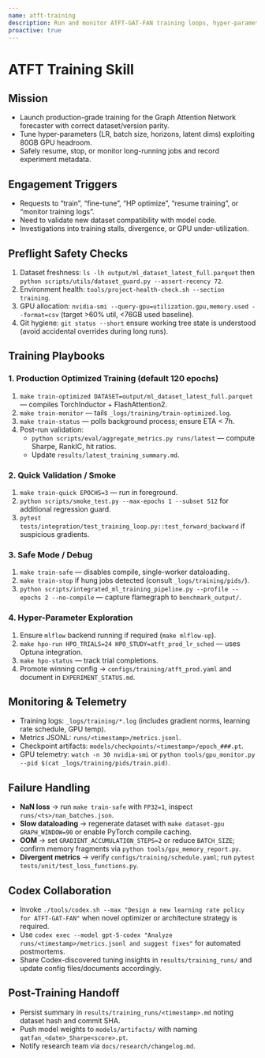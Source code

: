 ```yaml
---
name: atft-training
description: Run and monitor ATFT-GAT-FAN training loops, hyper-parameter sweeps, and safety modes on A100 GPUs.
proactive: true
---
```


# ATFT Training Skill

## Mission
- Launch production-grade training for the Graph Attention Network forecaster with correct dataset/version parity.
- Tune hyper-parameters (LR, batch size, horizons, latent dims) exploiting 80GB GPU headroom.
- Safely resume, stop, or monitor long-running jobs and record experiment metadata.

## Engagement Triggers
- Requests to “train”, “fine-tune”, “HP optimize”, “resume training”, or “monitor training logs”.
- Need to validate new dataset compatibility with model code.
- Investigations into training stalls, divergence, or GPU under-utilization.

## Preflight Safety Checks
1. Dataset freshness: `ls -lh output/ml_dataset_latest_full.parquet` then `python scripts/utils/dataset_guard.py --assert-recency 72`.
2. Environment health: `tools/project-health-check.sh --section training`.
3. GPU allocation: `nvidia-smi --query-gpu=utilization.gpu,memory.used --format=csv` (target >60% util, <76GB used baseline).
4. Git hygiene: `git status --short` ensure working tree state is understood (avoid accidental overrides during long runs).

## Training Playbooks

### 1. Production Optimized Training (default 120 epochs)
1. `make train-optimized DATASET=output/ml_dataset_latest_full.parquet` — compiles TorchInductor + FlashAttention2.
2. `make train-monitor` — tails `_logs/training/train-optimized.log`.
3. `make train-status` — polls background process; ensure ETA < 7h.
4. Post-run validation:
   - `python scripts/eval/aggregate_metrics.py runs/latest` — compute Sharpe, RankIC, hit ratios.
   - Update `results/latest_training_summary.md`.

### 2. Quick Validation / Smoke
1. `make train-quick EPOCHS=3` — run in foreground.
2. `python scripts/smoke_test.py --max-epochs 1 --subset 512` for additional regression guard.
3. `pytest tests/integration/test_training_loop.py::test_forward_backward` if suspicious gradients.

### 3. Safe Mode / Debug
1. `make train-safe` — disables compile, single-worker dataloading.
2. `make train-stop` if hung jobs detected (consult `_logs/training/pids/`).
3. `python scripts/integrated_ml_training_pipeline.py --profile --epochs 2 --no-compile` — capture flamegraph to `benchmark_output/`.

### 4. Hyper-Parameter Exploration
1. Ensure `mlflow` backend running if required (`make mlflow-up`).
2. `make hpo-run HPO_TRIALS=24 HPO_STUDY=atft_prod_lr_sched` — uses Optuna integration.
3. `make hpo-status` — track trial completions.
4. Promote winning config → `configs/training/atft_prod.yaml` and document in `EXPERIMENT_STATUS.md`.

## Monitoring & Telemetry
- Training logs: `_logs/training/*.log` (includes gradient norms, learning rate schedule, GPU temp).
- Metrics JSONL: `runs/<timestamp>/metrics.jsonl`.
- Checkpoint artifacts: `models/checkpoints/<timestamp>/epoch_###.pt`.
- GPU telemetry: `watch -n 30 nvidia-smi` or `python tools/gpu_monitor.py --pid $(cat _logs/training/pids/train.pid)`.

## Failure Handling
- **NaN loss** → run `make train-safe` with `FP32=1`, inspect `runs/<ts>/nan_batches.json`.
- **Slow dataloading** → regenerate dataset with `make dataset-gpu GRAPH_WINDOW=90` or enable PyTorch compile caching.
- **OOM** → set `GRADIENT_ACCUMULATION_STEPS=2` or reduce `BATCH_SIZE`; confirm memory fragments via `python tools/gpu_memory_report.py`.
- **Divergent metrics** → verify `configs/training/schedule.yaml`; run `pytest tests/unit/test_loss_functions.py`.

## Codex Collaboration
- Invoke `./tools/codex.sh --max "Design a new learning rate policy for ATFT-GAT-FAN"` when novel optimizer or architecture strategy is required.
- Use `codex exec --model gpt-5-codex "Analyze runs/<timestamp>/metrics.jsonl and suggest fixes"` for automated postmortems.
- Share Codex-discovered tuning insights in `results/training_runs/` and update config files/documents accordingly.

## Post-Training Handoff
- Persist summary in `results/training_runs/<timestamp>.md` noting dataset hash and commit SHA.
- Push model weights to `models/artifacts/` with naming `gatfan_<date>_Sharpe<score>.pt`.
- Notify research team via `docs/research/changelog.md`.
